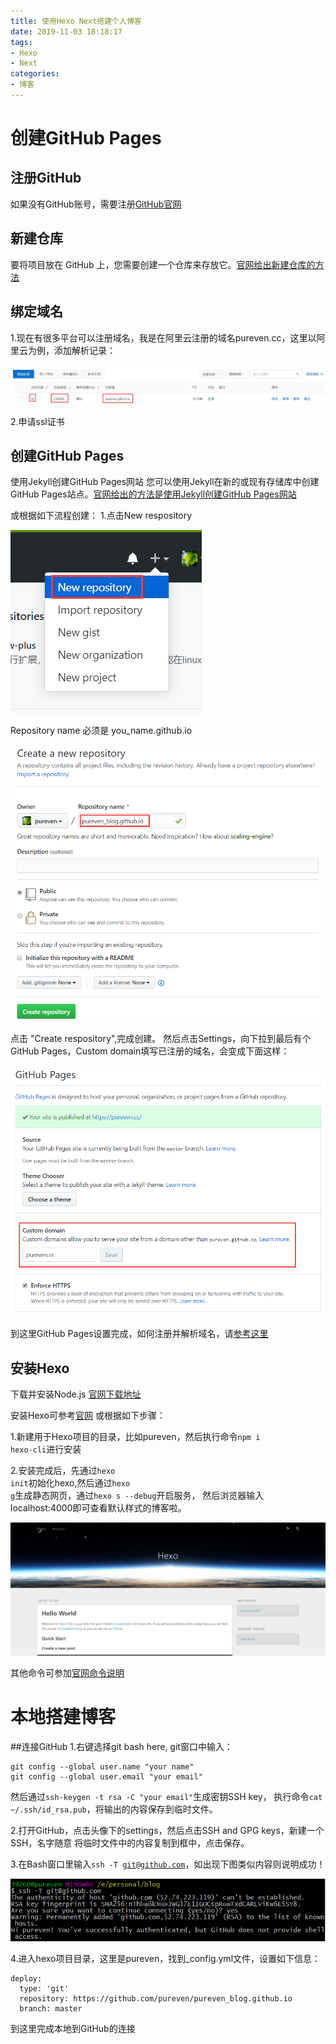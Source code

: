 ```yaml
---
title: 使用Hexo Next搭建个人博客
date: 2019-11-03 18:18:17
tags: 
- Hexo
- Next
categories: 
- 博客
---
```


# 创建GitHub Pages

## 注册GitHub
如果没有GitHub账号，需要注册[GitHub官网](https://github.com/)

## 新建仓库
要将项目放在 GitHub 上，您需要创建一个仓库来存放它。[官网给出新建仓库的方法](https://help.github.com/cn/github/getting-started-with-github/create-a-repo)

## 绑定域名

1.现在有很多平台可以注册域名，我是在阿里云注册的域名pureven.cc，这里以阿里云为例，添加解析记录：

![](使用Hexo-Next搭建个人博客/20191103221404.png)

<!-- more -->

2.申请ssl证书

## 创建GitHub Pages
使用Jekyll创建GitHub Pages网站
您可以使用Jekyll在新的或现有存储库中创建GitHub Pages站点。[官网给出的方法是使用Jekyll创建GitHub Pages网站](https://help.github.com/cn/github/working-with-github-pages/creating-a-github-pages-site-with-jekyll)

或根据如下流程创建：
1.点击New respository

![](使用Hexo-Next搭建个人博客/20191103190931.png)

Repository name 必须是 you_name.github.io

![](使用Hexo-Next搭建个人博客/20191103201747.png)

点击 "Create respository",完成创建。 然后点击Settings，向下拉到最后有个GitHub Pages，Custom domain填写已注册的域名，会变成下面这样：

![](使用Hexo-Next搭建个人博客/20191103203159.png)

到这里GitHub Pages设置完成，如何注册并解析域名，请[参考这里](https://www.zhihu.com/question/31377141)

## 安装Hexo

下载并安装Node.js [官网下载地址](http://nodejs.cn/download/) 

安装Hexo可参考[官网](https://hexo.io/zh-cn/docs/index.html#%E5%AE%89%E8%A3%85)
或根据如下步骤：

1.新建用于Hexo项目的目录，比如pureven，然后执行命令<code>npm i hexo-cli</code>进行安装

2.安装完成后，先通过<code>hexo init</code>初始化hexo,然后通过<code>hexo g</code>生成静态网页，通过<code>hexo s --debug</code>开启服务，
然后浏览器输入localhost:4000即可查看默认样式的博客啦。

![](使用Hexo-Next搭建个人博客/20191103205806.png)

其他命令可参加[官网命令说明](https://hexo.io/zh-cn/docs/commands)

# 本地搭建博客

##连接GitHub
1.右键选择git bash here, git窗口中输入：
```
git config --global user.name "your name"
git config --global user.email "your email"
```
然后通过<code>ssh-keygen -t rsa -C "your email"</code>生成密钥SSH key，
执行命令<code>cat ~/.ssh/id_rsa.pub</code>，将输出的内容保存到临时文件。

2.打开GitHub，点击头像下的settings，然后点击SSH and GPG keys，新建一个SSH，名字随意
将临时文件中的内容复制到框中，点击保存。

3.在Bash窗口里输入<code>ssh -T git@github.com</code>，如出现下图类似内容则说明成功！

![](使用Hexo-Next搭建个人博客/20191103211605.png)

4.进入hexo项目目录，这里是pureven，找到_config.yml文件，设置如下信息：
```
deploy:
  type: 'git'
  repository: https://github.com/pureven/pureven_blog.github.io
  branch: master
```

到这里完成本地到GitHub的连接
